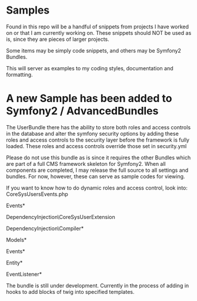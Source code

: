 Samples
=======

Found in this repo will be a handful of snippets from projects I have worked on or that I am currently working on.
These snippets should NOT be used as is, since they are pieces of larger projects.

Some items may be simply code snippets, and others may be Symfony2 Bundles.

This will server as examples to my coding styles, documentation and formatting.

A new Sample has been added to Symfony2 / AdvancedBundles
=========================================================
The UserBundle there has the ability to store both roles and access controls in the database and alter the symfony
security options by adding these roles and access controls to the security layer before the framework is fully loaded.
These roles and access controls override those set in security.yml

Please do not use this bundle as is since it requires the other Bundles which are part of a full CMS framework skeleton for Symfony2.
When all components are completed, I may release the full source to all settings and bundles.
For now, however, these can serve as sample codes for viewing.

If you want to know how to do dynamic roles and access control, look into:
CoreSysUsersEvents.php

Events\*

DependencyInjection\CoreSysUserExtension

DependencyInjection\Compiler\*

Models\*

Events\*

Entity\*

EventListener\*

The bundle is still under development. Currently in the process of adding in hooks to add blocks of twig into specified templates.

